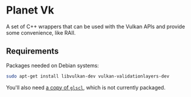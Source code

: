 # Planet Vk

A set of C++ wrappers that can be used with the Vulkan APIs and provide some convenience, like RAII.


## Requirements

Packages needed on Debian systems:

```bash
sudo apt-get install libvulkan-dev vulkan-validationlayers-dev
```

You'll also need [a copy of `glscl`](https://github.com/google/shaderc), which is not currently packaged.
